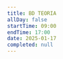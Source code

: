 ```yaml
---
title: BD TEORIA
allDay: false
startTime: 09:00
endTime: 17:00
date: 2025-01-17
completed: null
---
```

